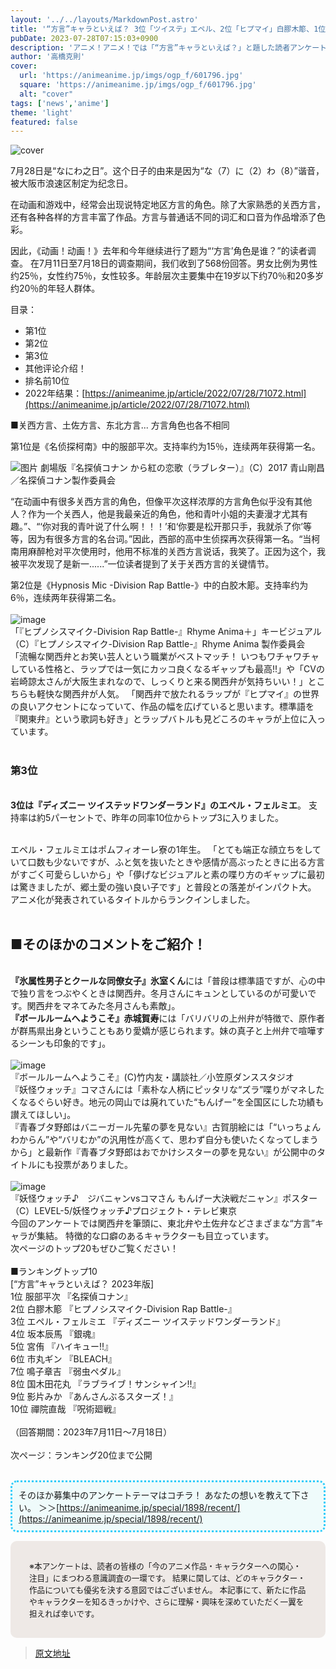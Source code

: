 ```yaml
---
layout: '../../layouts/MarkdownPost.astro'
title: '“方言”キャラといえば？ 3位「ツイステ」エペル、2位「ヒプマイ」白膠木簓、1位は「名探偵コナン」服部平次 ＜23年版＞'
pubDate: 2023-07-28T07:15:03+0900
description: 'アニメ！アニメ！では「“方言”キャラといえば？」と題した読者アンケートを昨年に引き続き実施しました。結果を発表します。'
author: '高橋克則'
cover:
  url: 'https://animeanime.jp/imgs/ogp_f/601796.jpg'
  square: 'https://animeanime.jp/imgs/ogp_f/601796.jpg'
  alt: "cover"
tags: ['news','anime']
theme: 'light'
featured: false
---
```


![cover](https://animeanime.jp/imgs/ogp_f/601796.jpg)

7月28日是“なにわ之日”。这个日子的由来是因为“な（7）に（2）わ（8）”谐音，被大阪市浪速区制定为纪念日。

在动画和游戏中，经常会出现说特定地区方言的角色。除了大家熟悉的关西方言，还有各种各样的方言丰富了作品。方言与普通话不同的词汇和口音为作品增添了色彩。

因此，《动画！动画！》去年和今年继续进行了题为“‘方言’角色是谁？”的读者调查。
在7月11日至7月18日的调查期间，我们收到了568份回答。男女比例为男性约25％，女性约75％，女性较多。年龄层次主要集中在19岁以下约70％和20多岁约20％的年轻人群体。

目录：
- 第1位
- 第2位
- 第3位
- 其他评论介绍！
- 排名前10位
- 2022年结果：[https://animeanime.jp/article/2022/07/28/71072.html](https://animeanime.jp/article/2022/07/28/71072.html)

■关西方言、土佐方言、东北方言... 方言角色也各不相同

第1位是《名侦探柯南》中的服部平次。支持率约为15％，连续两年获得第一名。

![图片](https://animeanime.jp/imgs/zoom/601795.jpg)
劇場版『名探偵コナン から紅の恋歌（ラブレター）』（C）2017 青山剛昌／名探偵コナン製作委員会

“在动画中有很多关西方言的角色，但像平次这样浓厚的方言角色似乎没有其他人？作为一个关西人，他是我最亲近的角色，他和青叶小姐的夫妻漫才尤其有趣。”、“‘你对我的青叶说了什么啊！！！’和‘你要是松开那只手，我就杀了你’等等，因为有很多方言的名台词。”因此，西部的高中生侦探再次获得第一名。“当柯南用麻醉枪对平次使用时，他用不标准的关西方言说话，我笑了。正因为这个，我被平次发现了是新一......”一位读者提到了关于关西方言的关键情节。

第2位是《Hypnosis Mic -Division Rap Battle-》中的白胶木簓。支持率约为6％，连续两年获得第二名。
<br><br>![image](https://animeanime.jp/imgs/zoom/601796.jpg)<br>「『ヒプノシスマイク-Division Rap Battle-』Rhyme Anima＋」キービジュアル（C）『ヒプノシスマイク-Division Rap Battle-』Rhyme Anima 製作委員会<br>「流暢な関西弁とお笑い芸人という職業がベストマッチ！ いつもワチャワチャしている性格と、ラップでは一気にカッコ良くなるギャップも最高!!」や「CVの岩崎諒太さんが大阪生まれなので、しっくりと来る関西弁が気持ちいい！」とこちらも軽快な関西弁が人気。 「関西弁で放たれるラップが『ヒプマイ』の世界の良いアクセントになっていて、作品の幅を広げていると思います。標準語を『関東弁』という歌詞も好き」とラップバトルも見どころのキャラが上位に入っています。 <br><br><h3 id="list03" class="subtitle">第3位</h3><br><span class="underline"><span style="font-weight:bold;">3位は『ディズニー ツイステッドワンダーランド』のエペル・フェルミエ</span></span>。 支持率は約5パーセントで、昨年の同率10位からトップ3に入りました。 <br><br><figure class="ctms-editor-twitter"><blockquote class="twitter-tweet" data-conversation=""><a href="https://twitter.com/twst_jp/status/1653323727134945280?s=20"></a></blockquote></figure>エペル・フェルミエはポムフィオーレ寮の1年生。 「とても端正な顔立ちをしていて口数も少ないですが、ふと気を抜いたときや感情が高ぶったときに出る方言がすごく可愛らしいから」や「儚げなビジュアルと素の喋り方のギャップに最初は驚きましたが、郷土愛の強い良い子です」と普段との落差がインパクト大。 アニメ化が発表されているタイトルからランクインしました。 <br><br><h2 id="list04" class="title02" style="border-color:#61caff">■そのほかのコメントをご紹介！ </h2><br><span style="font-weight:bold;">『氷属性男子とクールな同僚女子』氷室くん</span>には「普段は標準語ですが、心の中で独り言をつぶやくときは関西弁。冬月さんにキュンとしているのが可愛いです。関西弁をマネてみた冬月さんも素敵」。 <br><span style="font-weight:bold;">『ボールルームへようこそ』赤城賀寿</span>には「バリバリの上州弁が特徴で、原作者が群馬県出身ということもあり愛嬌が感じられます。妹の真子と上州弁で喧嘩するシーンも印象的です」。
<br><br>![image](https://animeanime.jp/imgs/zoom/601799.jpg)<br>『ボールルームへようこそ』(C)竹内友・講談社／小笠原ダンススタジオ<br>『妖怪ウォッチ』コマさんには「素朴な人柄にピッタリな“ズラ”喋りがマネしたくなるぐらい好き。地元の岡山では廃れていた“もんげー”を全国区にした功績も讃えてほしい」。<br>『青春ブタ野郎はバニーガール先輩の夢を見ない』古賀朋絵には「“いっちょんわからん”や“バリむか”の汎用性が高くて、思わず自分も使いたくなってしまうから」と最新作『青春ブタ野郎はおでかけシスターの夢を見ない』が公開中のタイトルにも投票がありました。<br><br>![image](https://animeanime.jp/imgs/zoom/601801.jpg)<br>『妖怪ウォッチ♪　ジバニャンvsコマさん もんげー大決戦だニャン』ポスター（C）LEVEL-5/妖怪ウォッチ♪プロジェクト・テレビ東京<br>今回のアンケートでは関西弁を筆頭に、東北弁や土佐弁などさまざまな“方言”キャラが集結。 特徴的な口癖のあるキャラクターも目立っています。<br>次ページのトップ20もぜひご覧ください！<br><br>■ランキングトップ10<br>[“方言”キャラといえば？ 2023年版]<br>1位 服部平次 『名探偵コナン』<br>2位 白膠木簓 『ヒプノシスマイク-Division Rap Battle-』<br>3位 エペル・フェルミエ 『ディズニー ツイステッドワンダーランド』<br>4位 坂本辰馬 『銀魂』<br>5位 宮侑 『ハイキュー!!』<br>6位 市丸ギン 『BLEACH』<br>7位 鳴子章吉 『弱虫ペダル』<br>8位 国木田花丸 『ラブライブ！サンシャイン!!』<br>9位 影片みか 『あんさんぶるスターズ！』<br>10位 禪院直哉 『呪術廻戦』<br><br>（回答期間：2023年7月11日～7月18日）<br><br><span class="underline">次ページ：ランキング20位まで公開</span><br><br><ul style="display:inline-block; background-color:#EFFBFB; padding:10px; border-radius: 10px; border: 3px dotted #2ECCFA;"><span>そのほか募集中のアンケートテーマはコチラ！ あなたの想いを教えて下さい。 </span>＞＞[https://animeanime.jp/special/1898/recent/](https://animeanime.jp/special/1898/recent/)</ul><br><div style="background-color:#eee9e6; border-radius:10px; padding:30px;"><span style="font-size:90%">※本アンケートは、読者の皆様の「今のアニメ作品・キャラクターへの関心・注目」にまつわる意識調査の一環です。 結果に関しては、どのキャラクター・作品についても優劣を決する意図ではございません。 本記事にて、新たに作品やキャラクターを知るきっかけや、さらに理解・興味を深めていただく一翼を担えれば幸いです。</span></div>

>[原文地址](https://animeanime.jp/article/2023/07/28/78872.html)  